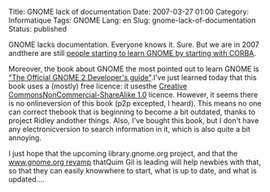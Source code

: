 Title: GNOME lack of documentation
Date: 2007-03-27 01:00
Category: Informatique
Tags: GNOME
Lang: en
Slug: gnome-lack-of-documentation
Status: published

GNOME lacks documentation. Everyone knows it. Sure. But we are in 2007 andthere are still [people starting to learn GNOME by starting with CORBA](http://gnomesupport.org/forums/viewtopic.php?p=52253&sid=3748ae926f92152415b3086e5358a114#52253).

Moreover, the book about GNOME the most pointed out to learn GNOME is ["The Official GNOME 2 Developer's guide"](http://nostarch.com/gnome.htm).I've just learned today that this book uses a (mostly) free licence: it usesthe [Creative CommonsNonCommercial-ShareAlike 1.0](http://creativecommons.org/licenses/by-sa/1.0/) licence. However, it seems there is no onlineversion of this book (p2p excepted, I heard). This means no one can correct thebook that is beginning to become a bit outdated, thanks to project Ridley andother things. Also, I've bought this book, but I don't have any electronicversion to search information in it, which is also quite a bit annoying.

I just hope that the upcoming library.gnome.org project, and that the [www.gnome.org revamp](http://desdeamericaconamor.org/blog/node/340) thatQuim Gil is leading will help newbies with that, so that they can easily knowwhere to start, what is up to date, and what is updated....
